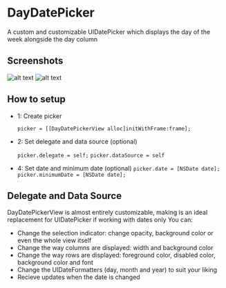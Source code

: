 # DayDatePicker
A custom and customizable UIDatePicker which displays the day of the week alongside the day column

Screenshots
--------------
![alt text](https://github.com/hughbe/Day-Date-Picker/blob/master/Screenshot1.png "Screenshot 1")
![alt text](https://github.com/hughbe/Day-Date-Picker/blob/master/Screenshot2.png "Screenshot 2")

How to setup
--------------
- 1: Create picker

	`picker = [[DayDatePickerView alloc]initWithFrame:frame];`
- 2: Set delegate and data source (optional)

	`picker.delegate = self;`
	`picker.dataSource = self`

- 4: Set date and minimum date (optional)
	`picker.date = [NSDate date];`
	`picker.minimumDate = [NSDate date];`

Delegate and Data Source
--------------
DayDatePickerView is almost entirely customizable, making is an ideal replacement for UIDatePicker if working with dates only
You can:

- Change the selection indicator: change opacity, background color or even the whole view itself
- Change the way columns are displayed: width and background color
- Change the way rows are displayed: foreground color, disabled color, background color and font
- Change the UIDateFormatters (day, month and year) to suit your liking
- Recieve updates when the date is changed
